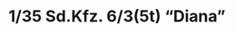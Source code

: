 ---
layout: product
title: "1/35 Sd.Kfz. 6/3(5t) “Diana” "
price: "TBA" 
desc: "Maketa"
img_path: "/assets/img/BRNC35038.webp"
brand: "Bronco"
available: false
special_offer: false
new: false
soon: false
cat: "010000"
subcat: "015800"
subsubcat: "0N/A"
sifra: "BRNC35038"
popular: false
---